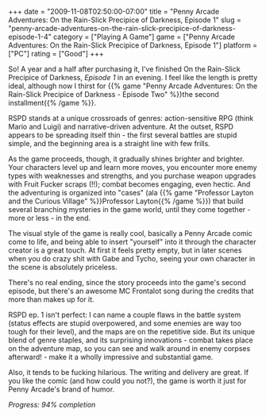 +++
date = "2009-11-08T02:50:00-07:00"
title = "Penny Arcade Adventures: On the Rain-Slick Precipice of Darkness, Episode 1"
slug = "penny-arcade-adventures-on-the-rain-slick-precipice-of-darkness-episode-1-4"
category = ["Playing A Game"]
game = ["Penny Arcade Adventures: On the Rain-Slick Precipice of Darkness, Episode 1"]
platform = ["PC"]
rating = ["Good"]
+++

So!  A year and a half after purchasing it, I've finished On the Rain-Slick Precipice of Darkness, <i>Episode 1</i> in an evening.  I feel like the length is pretty ideal, although now I thirst for {{% game "Penny Arcade Adventures: On the Rain-Slick Precipice of Darkness - Episode Two" %}}the second installment{{% /game %}}.

RSPD stands at a unique crossroads of genres: action-sensitive RPG (think Mario and Luigi) and narrative-driven adventure.  At the outset, RSPD appears to be spreading itself thin - the first several battles are stupid simple, and the beginning area is a straight line with few frills.

As the game proceeds, though, it gradually shines brighter and brighter.  Your characters level up and learn more moves, you encounter more enemy types with weaknesses and strengths, and you purchase weapon upgrades with Fruit Fucker scraps (!!); combat becomes engaging, even hectic.  And the adventuring is organized into "cases" (ala {{% game "Professor Layton and the Curious Village" %}}Professor Layton{{% /game %}}) that build several branching mysteries in the game world, until they come together - more or less - in the end.

The visual style of the game is really cool, basically a Penny Arcade comic come to life, and being able to insert "yourself" into it through the character creator is a great touch.  At first it feels pretty empty, but in later scenes when you do crazy shit with Gabe and Tycho, seeing your own character in the scene is absolutely priceless.

There's no real ending, since the story proceeds into the game's second episode, but there's an awesome MC Frontalot song during the credits that more than makes up for it.

RSPD ep. 1 isn't perfect: I can name a couple flaws in the battle system (status effects are stupid overpowered, and some enemies are way too tough for their level), and the maps are on the repetitive side.  But its unique blend of genre staples, and its surprising innovations - combat takes place on the adventure map, so you can see and walk around in enemy corpses afterward! - make it a wholly impressive and substantial game.

Also, it tends to be fucking hilarious.  The writing and delivery are great.  If you like the comic (and how could you not?), the game is worth it just for Penny Arcade's brand of humor.

<i>Progress: 94% completion</i>